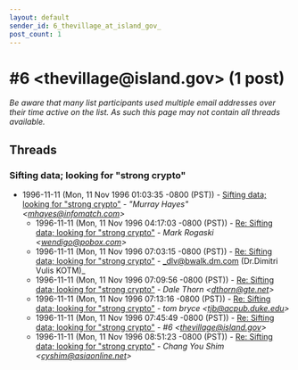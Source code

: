 ```yaml
---
layout: default
sender_id: 6_thevillage_at_island_gov_
post_count: 1
---
```


# #6 <thevillage<span>@</span>island.gov> (1 post)

_Be aware that many list participants used multiple email addresses over their time active on the list. As such this page may not contain all threads available._

## Threads

### Sifting data; looking for "strong crypto"
+ 1996-11-11 (Mon, 11 Nov 1996 01:03:35 -0800 (PST)) - [Sifting data; looking for "strong crypto"](/archive/1996/11/cb2d29921f7ad760b350fd90af3d918b03e9b0c11c8fc976e9a7049a8078c4d9) - _"Murray Hayes" \<mhayes@infomatch.com\>_
  + 1996-11-11 (Mon, 11 Nov 1996 04:17:03 -0800 (PST)) - [Re: Sifting data; looking for "strong crypto"](/archive/1996/11/df8c0fe34613ca8cb2ec72c2868636b5fb428d9584b9527be02447aa22657146) - _Mark Rogaski \<wendigo@pobox.com\>_
  + 1996-11-11 (Mon, 11 Nov 1996 07:03:15 -0800 (PST)) - [Re: Sifting data; looking for "strong crypto"](/archive/1996/11/362c9cde23a0ede417e6083b027b927dbe789eaa4f95167fa40caf38611c50f4) - _dlv@bwalk.dm.com (Dr.Dimitri Vulis KOTM)_
  + 1996-11-11 (Mon, 11 Nov 1996 07:09:56 -0800 (PST)) - [Re: Sifting data; looking for "strong crypto"](/archive/1996/11/90d079ae70da91e8128f7c443508592ff0f96a71e465bcb6de5b40fb5cc138a3) - _Dale Thorn \<dthorn@gte.net\>_
  + 1996-11-11 (Mon, 11 Nov 1996 07:13:16 -0800 (PST)) - [Re: Sifting data; looking for "strong crypto"](/archive/1996/11/b293f8c29aba79aa630e00e97624bd2e89e4a5c260eca83223e76ceaa06fd8c8) - _tom bryce \<tjb@acpub.duke.edu\>_
  + 1996-11-11 (Mon, 11 Nov 1996 07:45:49 -0800 (PST)) - [Re: Sifting data; looking for "strong crypto"](/archive/1996/11/bceffcd0e082a3e80b3cfbb1b995a66771a31892c9aa18abddcb373c10c1e7cd) - _#6 \<thevillage@island.gov\>_
  + 1996-11-11 (Mon, 11 Nov 1996 08:51:23 -0800 (PST)) - [Re: Sifting data; looking for "strong crypto"](/archive/1996/11/191d283e89594e839483226b8d29db658cedef9f087a6d708edab614e7cfd623) - _Chang You Shim \<cyshim@asiaonline.net\>_

